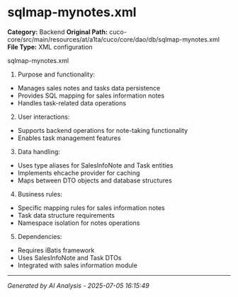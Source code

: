 # sqlmap-mynotes.xml

**Category:** Backend
**Original Path:** cuco-core/src/main/resources/at/a1ta/cuco/core/dao/db/sqlmap-mynotes.xml
**File Type:** XML configuration

sqlmap-mynotes.xml

1. Purpose and functionality:
- Manages sales notes and tasks data persistence
- Provides SQL mapping for sales information notes
- Handles task-related data operations

2. User interactions:
- Supports backend operations for note-taking functionality
- Enables task management features

3. Data handling:
- Uses type aliases for SalesInfoNote and Task entities
- Implements ehcache provider for caching
- Maps between DTO objects and database structures

4. Business rules:
- Specific mapping rules for sales information notes
- Task data structure requirements
- Namespace isolation for notes operations

5. Dependencies:
- Requires iBatis framework
- Uses SalesInfoNote and Task DTOs
- Integrated with sales information module

---
*Generated by AI Analysis - 2025-07-05 16:15:49*
